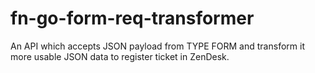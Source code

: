 # fn-go-form-req-transformer
An API which accepts JSON payload from TYPE FORM and transform it more usable JSON data to register ticket in ZenDesk.
